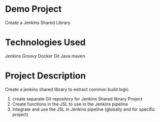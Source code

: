 # Demo Project  
  Create a Jenkins Shared Library


# Technologies Used

   Jenkins
   Groovy 
   Docker
   Git
   Java
   maven


# Project Description
  Create a jenkins shared library to extract common build logic

  1. create separate Git repository for Jenkins Shared library Project
  2. Create functions in the JSL to use in the Jenkins pipeline
  3. Integrate and use the JSL in Jenkins pipeline (globally and for specific project)



